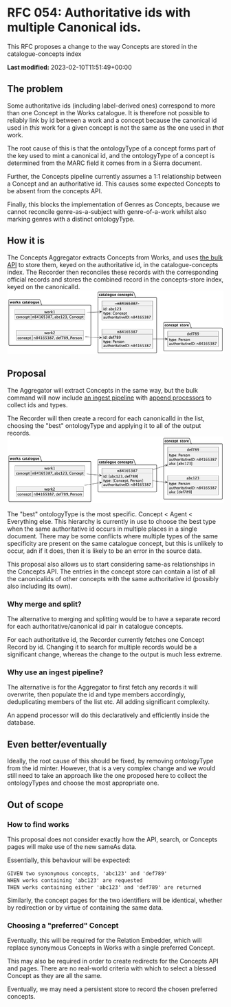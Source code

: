 # RFC 054: Authoritative ids with multiple Canonical ids.

This RFC proposes a change to the way Concepts are stored in the catalogue-concepts index

**Last modified:** 2023-02-10T11:51:49+00:00

## The problem

Some authoritative ids (including label-derived ones) correspond to more than one Concept in the Works catalogue.
It is therefore not possible to reliably link by id between a work and a concept
because the canonical id used in _this_ work for a given concept is not the same 
as the one used in _that_ work.

The root cause of this is that the ontologyType of a concept forms part of the
key used to mint a canonical id, and the ontologyType of a concept is determined
from the MARC field it comes from in a Sierra document.

Further, the Concepts pipeline currently assumes a 1:1 relationship between a Concept and 
an authoritative id.  This causes some expected Concepts to be absent from the concepts API.

Finally, this blocks the implementation of Genres as Concepts, because we cannot reconcile
genre-as-a-subject with genre-of-a-work whilst also marking genres with a distinct ontologyType.

## How it is

The Concepts Aggregator extracts Concepts from Works, and uses 
[the bulk API](https://www.elastic.co/guide/en/elasticsearch/reference/current/docs-bulk.html) to store 
them, keyed on the authoritative id, in the catalogue-concepts index.  The Recorder then reconciles
these records with the corresponding official records and stores the combined record in the concepts-store
index, keyed on the canonicalId.
![](current.png)


## Proposal

The Aggregator will extract Concepts in the same way, but the bulk command will now
include [an ingest pipeline](https://www.elastic.co/guide/en/elasticsearch/reference/8.6/ingest.html)
with [append processors](https://www.elastic.co/guide/en/elasticsearch/reference/8.6/append-processor.html)
to collect ids and types.

The Recorder will then create a record for each canonicalId in the list, choosing
the "best" ontologyType and applying it to all of the output records.
![](with-appender.png)

The "best" ontologyType is the most specific.  Concept < Agent < Everything else.
This hierarchy is currently in use to choose the best type when the same authoritative
id occurs in multiple places in a single document.
There may be some conflicts where multiple types of the same specificity are 
present on the same catalogue concept, but this is unlikely to occur, adn if it 
does, then it is likely to be an error in the source data.

This proposal also allows us to start considering same-as relationships in 
the Concepts API. The entries in the concept store can contain a list of
all the canonicalids of other concepts with the same authoritative id 
(possibly also including its own).

### Why merge and split?

The alternative to merging and splitting would be to have a separate record for 
each authoritative/canonical id pair in catalogue concepts.

For each authoritative id, the Recorder currently fetches one Concept Record
by id.  Changing it to search for multiple records would be a significant change,
whereas the change to the output is much less extreme.

### Why use an ingest pipeline?

The alternative is for the Aggregator to first fetch any records it will overwrite,
then populate the id and type members accordingly, deduplicating members of the
list etc. All adding significant complexity.

An append processor will do this declaratively and efficiently inside the database.


## Even better/eventually

Ideally, the root cause of this should be fixed, by removing ontologyType from 
the id minter. However, that is a very complex change and we would still need to 
take an approach like the one proposed here to collect the ontologyTypes and
choose the most appropriate one.

## Out of scope

### How to find works

This proposal does not consider exactly how the API, search, or Concepts pages
will make use of the new sameAs data.  

Essentially, this behaviour will be expected:

```gherkin
GIVEN two synonymous concepts, 'abc123' and 'def789'
WHEN works containing 'abc123' are requested
THEN works containing either 'abc123' and 'def789' are returned
```

Similarly, the concept pages for the two identifiers will be identical, 
whether by redirection or by virtue of containing the same data.

### Choosing a "preferred" Concept

Eventually, this will be required for the Relation Embedder, which will replace
synonymous Concepts in Works with a single preferred Concept.

This may also be required in order to create redirects for the Concepts API and
pages.  There are no real-world criteria with which to select a blessed
Concept as they are all the same.

Eventually, we may need a persistent store to record the chosen preferred concepts.
